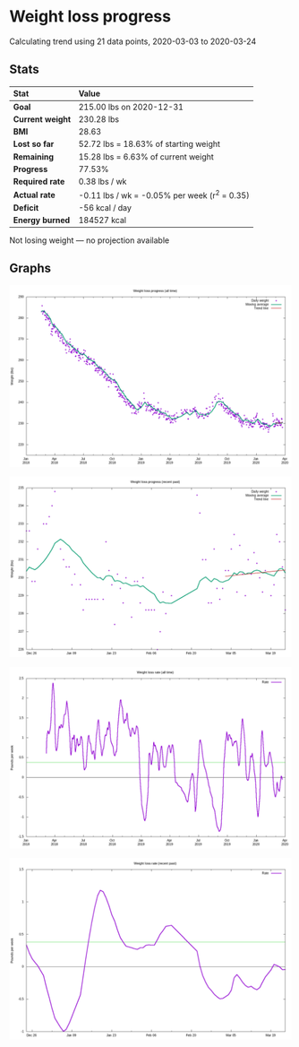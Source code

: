 # Weight loss progress

Calculating trend using 21 data points, 2020-03-03 to 2020-03-24

## Stats

Stat|Value
:-|:-
**Goal**|215.00 lbs on 2020-12-31
**Current weight**|230.28 lbs
**BMI**|28.63
**Lost so far**|52.72 lbs = 18.63% of starting weight
**Remaining**|15.28 lbs =  6.63% of current  weight
**Progress**|77.53%
**Required rate**|0.38 lbs / wk
**Actual rate**|-0.11 lbs / wk = -0.05% per week  (r<sup>2</sup> = 0.35)
**Deficit**|-56 kcal / day
**Energy burned**|184527 kcal

Not losing weight &mdash; no projection available

## Graphs

![](weight-graph-alltime.png)

![](weight-graph-recent.png)

![](rate-graph-alltime.png)

![](rate-graph-recent.png)
